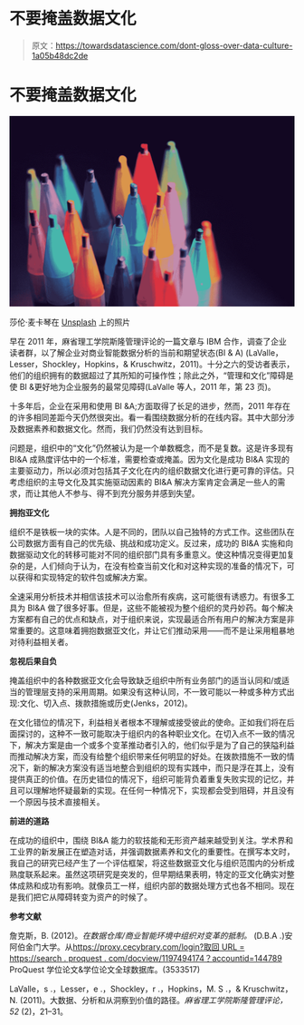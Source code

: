 # 不要掩盖数据文化

> 原文：<https://towardsdatascience.com/dont-gloss-over-data-culture-1a05b48dc2de>

# **不要掩盖数据文化**

![](img/18faf3b7fccbd071b9d3e393c722a7f5.png)

莎伦·麦卡琴在 [Unsplash](https://unsplash.com?utm_source=medium&utm_medium=referral) 上的照片

早在 2011 年，麻省理工学院斯隆管理评论的一篇文章与 IBM 合作，调查了企业读者群，以了解企业对商业智能数据分析的当前和期望状态(BI & A) (LaValle，Lesser，Shockley，Hopkins，& Kruschwitz，2011)。十分之六的受访者表示，他们的组织拥有的数据超过了其所知的可操作性；除此之外，“管理和文化”障碍是使 BI &更好地为企业服务的最常见障碍(LaValle 等人，2011 年，第 23 页)。

十多年后，企业在采用和使用 BI &A;方面取得了长足的进步，然而，2011 年存在的许多相同差距今天仍然很突出。看一看围绕数据分析的在线内容。其中大部分涉及数据素养和数据文化。然而，我们仍然没有达到目标。

问题是，组织中的“文化”仍然被认为是一个单数概念，而不是复数。这是许多现有 BI&A 成熟度评估中的一个标准，需要检查或掩盖。因为文化是成功 BI&A 实现的主要驱动力，所以必须对包括其子文化在内的组织数据文化进行更可靠的评估。只考虑组织的主导文化及其实施驱动因素的 BI&A 解决方案肯定会满足一些人的需求，而让其他人不参与、得不到充分服务并感到失望。

**拥抱亚文化**

组织不是铁板一块的实体。人是不同的，团队以自己独特的方式工作。这些团队在公司数据方面有自己的优先级、挑战和成功定义。反过来，成功的 BI&A 实施和向数据驱动文化的转移可能对不同的组织部门具有多重意义。使这种情况变得更加复杂的是，人们倾向于认为，在没有检查当前文化和对这种实现的准备的情况下，可以获得和实现特定的软件包或解决方案。

全速采用分析技术并相信该技术可以治愈所有疾病，这可能很有诱惑力。有很多工具为 BI&A 做了很多好事。但是，这些不能被视为整个组织的灵丹妙药。每个解决方案都有自己的优点和缺点，对于组织来说，实现最适合所有用户的解决方案是非常重要的。这意味着拥抱数据亚文化，并让它们推动采用——而不是让采用粗暴地对待利益相关者。

**忽视后果自负**

掩盖组织中的各种数据亚文化会导致缺乏组织中所有业务部门的适当认同和/或适当的管理层支持的采用周期。如果没有这种认同，不一致可能以一种或多种方式出现:文化、切入点、拨款措施或历史(Jenks，2012)。

在文化错位的情况下，利益相关者根本不理解或接受彼此的使命。正如我们将在后面探讨的，这种不一致可能取决于组织内的各种职业文化。在切入点不一致的情况下，解决方案是由一个或多个变革推动者引入的，他们似乎是为了自己的狭隘利益而推动解决方案，而没有给整个组织带来任何明显的好处。在拨款措施不一致的情况下，新的解决方案没有适当地整合到组织的现有实践中，而只是浮在其上，没有提供真正的价值。在历史错位的情况下，组织可能背负着重复失败实现的记忆，并且可以理解地怀疑最新的实现。在任何一种情况下，实现都会受到阻碍，并且没有一个原因与技术直接相关。

**前进的道路**

在成功的组织中，围绕 BI&A 能力的软技能和无形资产越来越受到关注。学术界和工业界的新发展正在塑造对话，并强调数据素养和文化的重要性。在撰写本文时，我自己的研究已经产生了一个评估框架，将这些数据亚文化与组织范围内的分析成熟度联系起来。虽然这项研究是突发的，但早期结果表明，特定的亚文化确实对整体成熟和成功有影响。就像员工一样，组织内部的数据处理方式也各不相同。现在是我们把它从障碍转变为资产的时候了。

**参考文献**

詹克斯，B. (2012)。*在数据仓库/商业智能环境中组织对变革的抵制。* (D.B.A .)安阿伯金门大学。从[https://proxy.cecybrary.com/login?取回 URL = https://search . proquest . com/docview/1197494174？accountid=144789](https://proxy.cecybrary.com/login?url=https://search.proquest.com/docview/1197494174?accountid=144789) ProQuest 学位论文&学位论文全球数据库。(3533517)

LaValle，s .，Lesser，e .，Shockley，r .，Hopkins，M. S .，& Kruschwitz，N. (2011)。大数据、分析和从洞察到价值的路径。*麻省理工学院斯隆管理评论，52* (2)，21–31。